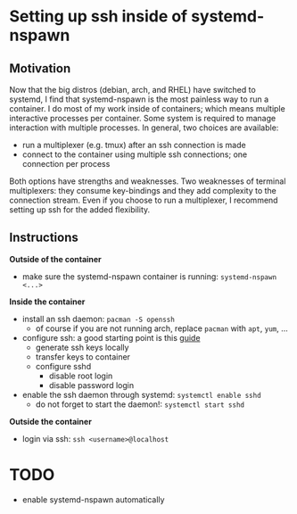 # Setting up ssh inside of systemd-nspawn

## Motivation

Now that the big distros (debian, arch, and RHEL) have switched to systemd,
  I find that systemd-nspawn is the most painless way to run a container.
I do most of my work inside of containers;
  which means multiple interactive processes per container.
Some system is required to manage interaction with multiple processes.
In general, two choices are available:

- run a multiplexer (e.g. tmux) after an ssh connection is made
- connect to the container using multiple ssh connections; one connection per process

Both options have strengths and weaknesses.
Two weaknesses of terminal multiplexers:
  they consume key-bindings
  and they add complexity to the connection stream.
Even if you choose to run a multiplexer,
  I recommend setting up ssh for the added flexibility.

## Instructions

**Outside of the container**

- make sure the systemd-nspawn container is running: `systemd-nspawn <...>`

**Inside the container**

- install an ssh daemon: `pacman -S openssh`
    - of course if you are not running arch, replace `pacman` with `apt`, `yum`, ...
- configure ssh: a good starting point is this [guide](https://www.linode.com/docs/security/securing-your-server)
    - generate ssh keys locally
    - transfer keys to container
    - configure sshd
        - disable root login
        - disable password login
- enable the ssh daemon through systemd: `systemctl enable sshd`
    - do not forget to start the daemon!: `systemctl start sshd`

**Outside the container**

- login via ssh: `ssh <username>@localhost`

# TODO
- enable systemd-nspawn automatically
